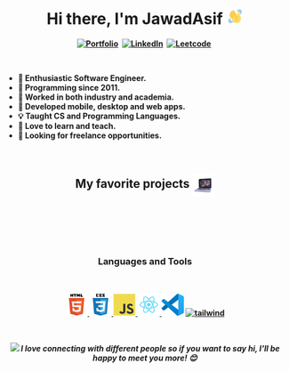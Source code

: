 <p>
  <h1 align="center"><b>Hi there, I'm JawadAsif <img src="assets/wave-hello.gif" alt="" width="30"></h1>
</p>
<p align="center">
<a href="https://jawadasif.vercel.app/"><img src="https://img.shields.io/badge/PORTFOLIO-04C2C9?style=for-the-badge&logoColor=white" alt="Portfolio" /></a>&nbsp;
<!-- <a href="https://codepen.io/JawadAsif"><img src="https://img.shields.io/badge/Codepen-000000?style=for-the-badge&logo=codepen&logoColor=white" alt="CodePen" /></a>&nbsp; -->
<a href="https://linkedin.com/in/JawadAsif"><img src="https://img.shields.io/badge/linkedin-0A66C2?style=for-the-badge&logo=linkedin&logoColor=white" alt="LinkedIn" /></a>&nbsp;
<!-- <a href="https://leetcode.com/JawadAsif"><img src="https://img.shields.io/badge/Leetcode-black?style=for-the-badge&logo=leetcode&logoColor=FFA116" alt="Leetcode" /></a>&nbsp; -->
<a href="https://leetcode.com/JawadAsif"><img src="https://img.shields.io/badge/dynamic/json?style=for-the-badge&labelColor=black&color=FFA116&label=Leetcode&query=solvedOverTotal&url=https%3A%2F%2Fleetcode-badge.vercel.app%2Fapi%2Fusers%2Fjawadasif&logo=leetcode&logoColor=FFA116" alt="Leetcode" /></a>&nbsp;
<!-- <a href="https://dev.to/JawadAsif"><img src="https://img.shields.io/badge/dev.to-0A0A0A?style=for-the-badge&logo=dev.to&logoColor=white alt="Dev.to" /></a>&nbsp; -->
</p>
<br />

- 🔭 **Enthusiastic Software Engineer.**
- 🚀 **Programming since 2011.**
- 🌱 **Worked in both industry and academia.** 
- 💪 **Developed  mobile, desktop and web apps.** 
- 💡 **Taught CS and Programming Languages.**
- 🤝 **Love to learn and teach.**
- 👀 **Looking for freelance opportunities.**
<br />

<h2 align="center">My favorite projects <img src="assets/laptop1.gif" alt="" width="40" align="center"></h2>
<br />

<!-- <p align="center"> -->
  <!-- <img width="400" src="https://github.com/YuriDevAT/sos-animals/blob/main/public/thumbnail-sos.png" /> -->
  <!-- <img width="400" src="https://github.com/YuriDevAT/smart-shopping-list/blob/main/public/Thumbnail.png" /> -->
 <!-- <a href="https://github.com/YuriDevAT/sos-animals"> -->
  <!-- <img align="" src="https://github-readme-stats.vercel.app/api/pin/?username=YuriDevAT&repo=sos-animals&theme=tokyonight" /> -->
<!-- </a> -->
  <!-- <a href="https://github.com/YuriDevAT/smart-shopping-list"> -->
  <!-- <img align="" src="https://github-readme-stats.vercel.app/api/pin/?username=YuriDevAT&repo=smart-shopping-list&theme=tokyonight" /> -->
<!-- </a> -->
  <!-- <img width="400" src="https://github.com/YuriDevAT/nikki-my-diary/blob/main/public/thumbnail-nikki.png" /> -->
  <!-- <img width="400" src="https://github.com/YuriDevAT/instagram-clone/blob/main/thumbnail-instagram.png" /> -->
  <!-- <a href="https://github.com/YuriDevAT/nikki-my-diary"> -->
  <!-- <img align="" src="https://github-readme-stats.vercel.app/api/pin/?username=YuriDevAT&repo=nikki-my-diary&theme=tokyonight" /> -->
<!-- </a> -->
<!-- <a href="https://github.com/YuriDevAT/instagram-clone"> -->
  <!-- <img align="" src="https://github-readme-stats.vercel.app/api/pin/?username=YuriDevAT&repo=instagram-clone&theme=tokyonight" /> -->
<!-- </a> -->
<!-- </p> -->

<br />

<!-- <h2 align="center">About me 😇</h2>
<p align="center">
Timezone: Europe/Vienna (CEST)
</p>
<br />
<p>In my latest project, I created an <a href="https://github.com/YuriDevAT/sos-animals">SOS Animal App</a> which will help abandoned animals get help from Animal welfare organizations in Romania when people reporting them via this app. I created this project to participate in my first hackathon - Clerk x Hashnode Hackathon July 2021. 🏆 This project was one of the Runner Up Winners. 🥳</p>

:muscle: I am currently helping others to get into tech too by creating content using Twitter.<br /> -->
<!-- :eyes: I’m currently learning ... TypeScript <br /> -->
<!-- :raising_hand: I’m looking to collaborate with ... someone who is interested in art / music or helping people /environment <br /> -->
<!-- :dizzy_face: I’m looking for help with ... TypeScript<br /> -->
<!-- 💬 Ask me about anything related to... my content. I am happy to help.<br /> -->
<!-- :ghost: Fun fact: ... I studied Musicology and Japanese studies, but I am now a selftaught developer working in Vienna. <br /> -->

<br />
<br />
<p>
<h3 align="center"> Languages and Tools</h3>
</p>
<br />
<p align="center">
<a href="https://www.w3.org/html/" target="_blank"> <img src="https://raw.githubusercontent.com/devicons/devicon/master/icons/html5/html5-original-wordmark.svg" alt="html5" width="40" height="40"/> </a>
<a href="https://www.w3schools.com/css/" target="_blank"> <img src="https://raw.githubusercontent.com/devicons/devicon/master/icons/css3/css3-original-wordmark.svg" alt="css3" width="40" height="40"/> </a>
<a href="https://developer.mozilla.org/en-US/docs/Web/JavaScript" target="_blank"> <img src="https://raw.githubusercontent.com/devicons/devicon/master/icons/javascript/javascript-original.svg" alt="javascript" width="40" height="40"/> </a>
<a href="https://reactjs.org/" target="_blank"> <img src="https://raw.githubusercontent.com/github/explore/80688e429a7d4ef2fca1e82350fe8e3517d3494d/topics/react/react.png" alt="react" width="40" height="40"/> </a>
<!--<a href="https://nextjs.org/" target="_blank"> <img src="https://github.com/YuriDevAT/YuriDevAT/blob/main/nextjs.png" alt="nextjs" width="40" height="40"/> </a>-->
<img alt="Visual Studio Code" width="40px" src="https://raw.githubusercontent.com/github/explore/80688e429a7d4ef2fca1e82350fe8e3517d3494d/topics/visual-studio-code/visual-studio-code.png" />
<!-- <img alt="GitHub" width="40px" src="https://github.com/YuriDevAT/YuriDevAT/blob/main/github_.png" /> -->
<a href="https://tailwindcss.com/" target="_blank"> <img src="https://www.vectorlogo.zone/logos/tailwindcss/tailwindcss-icon.svg" alt="tailwind" width="40" height="40"/> </a>  
<!--<a href="https://www.figma.com/" target="_blank"> <img src="https://www.vectorlogo.zone/logos/figma/figma-icon.svg" alt="figma" width="40" height="40"/> </a>-->
   </p>
<br />
<p align="center">
<img src="https://media.giphy.com/media/LnQjpWaON8nhr21vNW/giphy.gif" width="60"> <em><b>I love connecting with different people</b> so if you want to say <b>hi, I'll be happy to meet you more!</b> 😊</em>
</p>
<br />

<!-- --- -->

<br />
<!-- <p align="center">
<img src="https://github-readme-stats.vercel.app/api?username=YuriDevAT&theme=radical&show_icons=true" width="410"/>
<img src="https://github-readme-stats.vercel.app/api/top-langs/?username=YuriDevAT&layout=compact&theme=radical" width="400" />
</p> -->

<!-- --- -->

<!-- 📕 **Latest Blog Posts** -->

<!-- BLOG-POST-LIST:START -->
<!-- - [How to create a professional LinkedIn profile](https://dev.to/yuridevat/how-to-create-a-professional-linkedin-profile-2n11)
- [How to create a stunning GitHub Profile](https://dev.to/yuridevat/how-to-create-a-stunning-github-profile-2mh5)
- [How to write a promising CV](https://dev.to/yuridevat/how-to-write-a-promising-cv-32ih)
- [Nikki - Online Journal App](https://yuridevat.hashnode.dev/nikki-online-journal-app)
- [SOS Animals App. A project for the Clerk x Hashnode Hackathon](https://yuridevat.hashnode.dev/sos-animals-hackathon-project)

... [READ MORE](https://dev.to/yuridevat) -->
<!-- BLOG-POST-LIST:END -->
